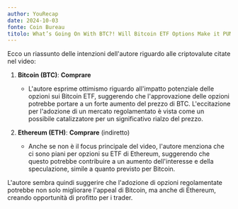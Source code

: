 ```yaml
---
author: YouRecap
date: 2024-10-03
fonte: Coin Bureau
titolo: What’s Going On With BTC?! Will Bitcoin ETF Options Make it PUMP?!
---
```


Ecco un riassunto delle intenzioni dell'autore riguardo alle criptovalute citate nel video:

1. **Bitcoin (BTC)**: **Comprare**
   - L'autore esprime ottimismo riguardo all'impatto potenziale delle opzioni sui Bitcoin ETF, suggerendo che l'approvazione delle opzioni potrebbe portare a un forte aumento del prezzo di BTC. L'eccitazione per l'adozione di un mercato regolamentato è vista come un possibile catalizzatore per un significativo rialzo del prezzo.

2. **Ethereum (ETH)**: **Comprare** (indiretto)
   - Anche se non è il focus principale del video, l'autore menziona che ci sono piani per opzioni su ETF di Ethereum, suggerendo che questo potrebbe contribuire a un aumento dell'interesse e della speculazione, simile a quanto previsto per Bitcoin.

L'autore sembra quindi suggerire che l'adozione di opzioni regolamentate potrebbe non solo migliorare l'appeal di Bitcoin, ma anche di Ethereum, creando opportunità di profitto per i trader.
